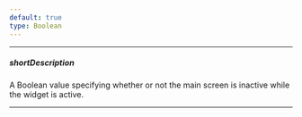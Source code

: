 ```yaml
---
default: true
type: Boolean
---
```

---
##### shortDescription
A Boolean value specifying whether or not the main screen is inactive while the widget is active.

---
